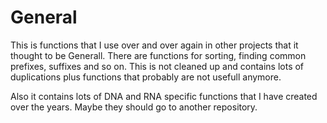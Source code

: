 General
=======


This is functions that I use over and over again in other projects that it thought to be Generall.
There are functions for sorting, finding common prefixes, suffixes and so on. This is not cleaned
up and contains lots of duplications plus functions that probably are not usefull anymore. 

Also it contains lots of DNA and RNA specific functions that I have created over the years. Maybe they should go to another repository.
